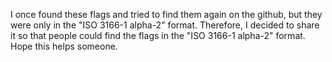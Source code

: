 I once found these flags and tried to find them again on the github, but they were only in the "ISO 3166-1 alpha-2" format. Therefore, I decided to share it so that people could find the flags in the "ISO 3166-1 alpha-2" format. Hope this helps someone.
